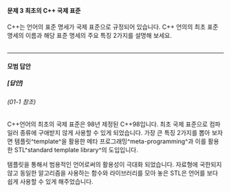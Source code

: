 #### 문제 3 최초의 C++ 국제 표준

C++는 언어의 표준 명세가 국제 표준으로 규정되어 있습니다. C++ 언의의 최초 표준 명세의 이름과 해당 표준 명세의 주요 특징 2가지를 설명해 보세요.
<br/><br/>

---


#### 모범 답안
##### [답안]
###### (01-1 참조)
C++언어의 최초의 국제 표준은 98년 제정된 C++98입니다. 최초 국제 표준으로 컴파일러 종류에 구애받지 않게 사용할 수 있게 되었습니다. 가장 큰 특징 2가지를 뽑아 보자면 템플릿^template^을 활용한 메타 프로그래밍^meta-programming^과 이를 활용한 STL^standard template library^의 도입입니다.

템플릿을 통해서 범용적인 언어로써의 활용성이 극대화 되었습니다. 자료형에 국한되지 않고 동일한 알고리즘을 사용하는 함수와 라이브러리를 모아 놓은 STL은 언어를 보다 쉽게 사용할 수 있게 해주었습니다.
